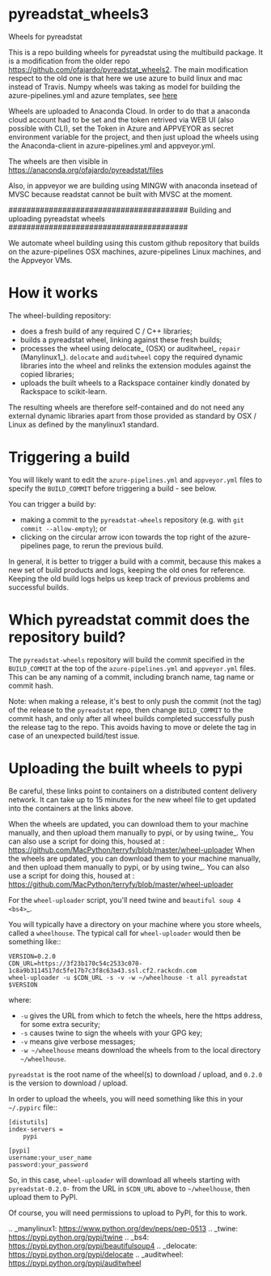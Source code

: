 # pyreadstat_wheels3
Wheels for pyreadstat

This is a repo building wheels for pyreadstat using the multibuild package. 
It is a modification from the older repo https://github.com/ofajardo/pyreadstat_wheels2.
The main modification respect to the old one is that here we use azure to build linux and
mac instead of Travis. Numpy wheels was taking as model for building the azure-pipelines.yml
and azure templates, see [here](https://github.com/MacPython/numpy-wheels)

Wheels are uploaded to Anaconda Cloud. In order to do that a anaconda cloud account had 
to be set and the token retrived via WEB UI 
(also possible with CLI), set the Token in Azure and APPVEYOR as secret environment variable
for the project, and then just upload the wheels using the Anaconda-client in azure-pipelines.yml and
appveyor.yml. 

The wheels are then visible in https://anaconda.org/ofajardo/pyreadstat/files

Also, in appveyor we are building using MINGW with anaconda insetead of MVSC because readstat cannot be built
with MVSC at the moment.


########################################
Building and uploading pyreadstat wheels
########################################

We automate wheel building using this custom github repository that builds on
the azure-pipelines OSX machines, azure-pipelines Linux machines, and the Appveyor VMs.


How it works
============

The wheel-building repository:

* does a fresh build of any required C / C++ libraries;
* builds a pyreadstat wheel, linking against these fresh builds;
* processes the wheel using delocate_ (OSX) or auditwheel_ ``repair``
  (Manylinux1_).  ``delocate`` and ``auditwheel`` copy the required dynamic
  libraries into the wheel and relinks the extension modules against the
  copied libraries;
* uploads the built wheels to a Rackspace container kindly donated by Rackspace
  to scikit-learn.

The resulting wheels are therefore self-contained and do not need any external
dynamic libraries apart from those provided as standard by OSX / Linux as
defined by the manylinux1 standard.


Triggering a build
==================

You will likely want to edit the ``azure-pipelines.yml`` and ``appveyor.yml`` files to
specify the ``BUILD_COMMIT`` before triggering a build - see below.

You can trigger a build by:

* making a commit to the `pyreadstat-wheels` repository (e.g. with `git
  commit --allow-empty`); or
* clicking on the circular arrow icon towards the top right of the azure-pipelines
  page, to rerun the previous build.

In general, it is better to trigger a build with a commit, because this makes
a new set of build products and logs, keeping the old ones for reference.
Keeping the old build logs helps us keep track of previous problems and
successful builds.

Which pyreadstat commit does the repository build?
==================================================

The ``pyreadstat-wheels`` repository will build the commit specified in the
``BUILD_COMMIT`` at the top of the ``azure-pipelines.yml`` and ``appveyor.yml`` files.
This can be any naming of a commit, including branch name, tag name or commit
hash.

Note: when making a release, it's best to only push the commit (not the tag) of
the release to the ``pyreadstat`` repo, then change ``BUILD_COMMIT`` to the
commit hash, and only after all wheel builds completed successfully push the
release tag to the repo.  This avoids having to move or delete the tag in case
of an unexpected build/test issue.

Uploading the built wheels to pypi
==================================

Be careful, these links point to containers on a distributed content delivery
network.  It can take up to 15 minutes for the new wheel file to get updated
into the containers at the links above.

When the wheels are updated, you can download them to your machine manually,
and then upload them manually to pypi, or by using twine_.  You can also use a
script for doing this, housed at :
https://github.com/MacPython/terryfy/blob/master/wheel-uploader
When the wheels are updated, you can download them to your machine manually,
and then upload them manually to pypi, or by using twine_.  You can also use a
script for doing this, housed at :
https://github.com/MacPython/terryfy/blob/master/wheel-uploader

For the ``wheel-uploader`` script, you'll need twine and `beautiful soup 4
<bs4>`_.

You will typically have a directory on your machine where you store wheels,
called a `wheelhouse`.   The typical call for `wheel-uploader` would then
be something like::

    VERSION=0.2.0
    CDN_URL=https://3f23b170c54c2533c070-1c8a9b3114517dc5fe17b7c3f8c63a43.ssl.cf2.rackcdn.com
    wheel-uploader -u $CDN_URL -s -v -w ~/wheelhouse -t all pyreadstat $VERSION

where:

* ``-u`` gives the URL from which to fetch the wheels, here the https address,
  for some extra security;
* ``-s`` causes twine to sign the wheels with your GPG key;
* ``-v`` means give verbose messages;
* ``-w ~/wheelhouse`` means download the wheels from to the local directory
  ``~/wheelhouse``.

``pyreadstat`` is the root name of the wheel(s) to download / upload, and
``0.2.0`` is the version to download / upload.

In order to upload the wheels, you will need something like this
in your ``~/.pypirc`` file::

    [distutils]
    index-servers =
        pypi

    [pypi]
    username:your_user_name
    password:your_password

So, in this case, `wheel-uploader` will download all wheels starting with
`pyreadstat-0.2.0-` from the URL in ``$CDN_URL`` above to ``~/wheelhouse``, then
upload them to PyPI.

Of course, you will need permissions to upload to PyPI, for this to work.

.. _manylinux1: https://www.python.org/dev/peps/pep-0513
.. _twine: https://pypi.python.org/pypi/twine
.. _bs4: https://pypi.python.org/pypi/beautifulsoup4
.. _delocate: https://pypi.python.org/pypi/delocate
.. _auditwheel: https://pypi.python.org/pypi/auditwheel
